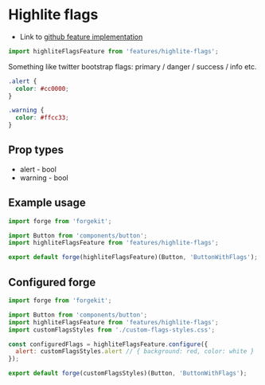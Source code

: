 # Highlite flags

* Link to [github feature implementation](https://github.com/tuchk4/forgekit-components/blob/master/lib/features/highlite-flags/index.js)

```js
import highliteFlagsFeature from 'features/highlite-flags';
```

Something like twitter bootstrap flags: primary / danger / success / info etc.

```css
.alert {
  color: #cc0000;
}

.warning {
  color: #ffcc33;
}
```


## Prop types

* alert - bool
* warning - bool

## Example usage

```js
import forge from 'forgekit';

import Button from 'components/button';
import highliteFlagsFeature from 'features/highlite-flags';

export default forge(highliteFlagsFeature)(Button, 'ButtonWithFlags');
```

## Configured forge

```js
import forge from 'forgekit';

import Button from 'components/button';
import highliteFlagsFeature from 'features/highlite-flags';
import customFlagsStyles from './custom-flags-styles.css';

const configuredFlags = highliteFlagsFeature.configure({
  alert: customFlagsStyles.alert // { background: red, color: white }
});

export default forge(customFlagsStyles)(Button, 'ButtonWithFlags');
```
